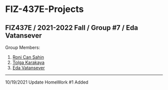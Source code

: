 # FIZ-437E-Projects
FIZ437E / 2021-2022 Fall / Group #7 / Eda Vatansever
---


Group Members:

1. [Roni Can Şahin](https://github.com/Ronican)
2. [Tolga Karakaya](https://github.com/karakayatolga)
3. [Eda Vatansever](https://github.com/edavsever)

---
10/19/2021 Update
  HomeWork #1 Added


